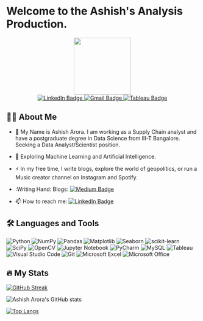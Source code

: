 


<h1>
Welcome to the Ashish's Analysis Production.
</h1> 

<div id="header" align="center">
  <img src="https://i.pinimg.com/236x/01/c4/33/01c433737abe61947413d1247c89e606.jpg" width="150"/>
</div>

<div id="badges", align="center">
  <a href="https://www.linkedin.com/in/ashish-arora-8332479b/">
    <img src="https://img.shields.io/badge/LinkedIn-blue?style=plastic&logo=linkedin&logoColor=white" alt="LinkedIn Badge"/>
  </a>
   <a href="mailto:ashisharora2204@gmail.com">
    <img src="https://img.shields.io/badge/Gmail-red?style=plastic&logo=gmail&logoColor=white" alt="Gmail Badge"/>
  </a>
  <a href="https://public.tableau.com/app/profile/ashish.arora8737">
    <img src="https://img.shields.io/badge/tableau-%230077B5.svg?style=fplastic&logo=tableau&logoColor=white" alt="Tableau Badge"/>
  </a>   
</div>
<div id="badges", align="center">
<img src="https://komarev.com/ghpvc/?username=your-github-asharora151&style=flat-square&color=blue" , alt=""/>
</div>

## :woman_technologist: About Me
- :telescope: My Name is Ashish Arora. I am working as a Supply Chain analyst and have a postgraduate degree in Data Science from III-T Bangalore. Seeking a Data Analyst/Scientist position. 

- :seedling: Exploring Machine Learning and Artificial Intelligence.

- :zap: In my free time, I write blogs, explore the world of geopolitics, or run a Music creator channel on Instagram and Spotify.

- :Writing Hand: Blogs:  <a href="https://public.tableau.com/app/profile/ashish.arora8737">
    <img src="https://medium.com/@ashisharora2204" alt="Medium Badge"/>
  </a>

- :mailbox: How to reach me: <a href="https://www.linkedin.com/in/ashish-arora-8332479b/">
    <img src="https://img.shields.io/badge/LinkedIn-blue?style=plastic&logo=linkedin&logoColor=white" alt="LinkedIn Badge"/>
  </a>

## :hammer_and_wrench: Languages and Tools

![Python](https://img.shields.io/badge/python-3670A0?style=plastic&logo=python&logoColor=yellow)
![NumPy](https://img.shields.io/badge/numpy-%23013243.svg?style=plastic&logo=numpy&logoColor=white)
![Pandas](https://img.shields.io/badge/pandas-%23150458.svg?style=plastic&logo=pandas&logoColor=white)
![Matplotlib](https://img.shields.io/badge/Matplotlib-%23ffffff.svg?style=plastic&logo=Matplotlib&logoColor=black)
![Seaborn](https://img.shields.io/badge/Seaborn-%23ffffff.svg?style=plastic&logo=Matplotlib&logoColor=black)
![scikit-learn](https://img.shields.io/badge/scikit--learn-%23F7931E.svg?style=plastic&logo=scikit-learn&logoColor=white)
![SciPy](https://img.shields.io/badge/SciPy-%230C55A5.svg?style=plastic&logo=scipy&logoColor=%white)
![OpenCV](https://img.shields.io/badge/opencv-%23white.svg?style=plastic&logo=opencv&logoColor=white)
![Jupyter Notebook](https://img.shields.io/badge/jupyter-%23FA0F00.svg?style=plastic&logo=jupyter&logoColor=white)
![PyCharm](https://img.shields.io/badge/pycharm-143?style=plastic&logo=pycharm&logoColor=black&color=black&labelColor=green)
![MySQL](https://img.shields.io/badge/mysql-%2300f.svg?style=plastic&logo=mysql&logoColor=white)
![Tableau](https://img.shields.io/badge/tableau-%23E97627.svg?style=plastic&logo=tableau&logoColor=white)
![Visual Studio Code](https://img.shields.io/badge/Visual%20Studio%20Code-0078d7.svg?style=plastic&logo=visual-studio-code&logoColor=white)
![Git](https://img.shields.io/badge/git-%23F05033.svg?style=plastic&logo=git&logoColor=white)
![Microsoft Excel](https://img.shields.io/badge/Microsoft_Excel-217346?style=plastic&logo=microsoft-excel&logoColor=white)
![Microsoft Office](https://img.shields.io/badge/Microsoft_Office-D83B01?style=plastic&logo=microsoft-office&logoColor=white)

## :fire: My Stats

[![GitHub Streak](http://github-readme-streak-stats.herokuapp.com?user=asharora151&theme=dark&background=000000)](https://git.io/streak-stats)


![Ashish Arora's GitHub stats](https://github-readme-stats.vercel.app/api?username=asharora151&theme=ocean_dark&show_icons=true)

[![Top Langs](https://github-readme-stats.vercel.app/api/top-langs/?username=asharora151&theme=ocean_dark&show_icons=true&langs_count=8)](https://github.com/asharora151/github-readme-stats)


